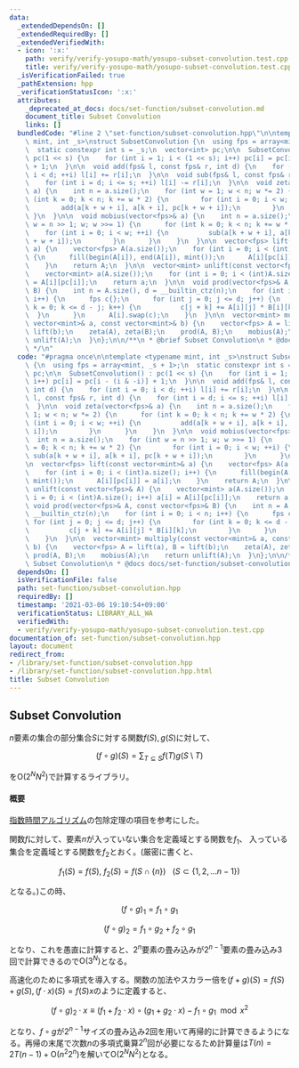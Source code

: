 ```yaml
---
data:
  _extendedDependsOn: []
  _extendedRequiredBy: []
  _extendedVerifiedWith:
  - icon: ':x:'
    path: verify/verify-yosupo-math/yosupo-subset-convolution.test.cpp
    title: verify/verify-yosupo-math/yosupo-subset-convolution.test.cpp
  _isVerificationFailed: true
  _pathExtension: hpp
  _verificationStatusIcon: ':x:'
  attributes:
    _deprecated_at_docs: docs/set-function/subset-convolution.md
    document_title: Subset Convolution
    links: []
  bundledCode: "#line 2 \"set-function/subset-convolution.hpp\"\n\ntemplate <typename\
    \ mint, int _s>\nstruct SubsetConvolution {\n  using fps = array<mint, _s + 1>;\n\
    \  static constexpr int s = _s;\n  vector<int> pc;\n\n  SubsetConvolution() :\
    \ pc(1 << s) {\n    for (int i = 1; i < (1 << s); i++) pc[i] = pc[i - (i & -i)]\
    \ + 1;\n  }\n\n  void add(fps& l, const fps& r, int d) {\n    for (int i = 0;\
    \ i < d; ++i) l[i] += r[i];\n  }\n\n  void sub(fps& l, const fps& r, int d) {\n\
    \    for (int i = d; i <= s; ++i) l[i] -= r[i];\n  }\n\n  void zeta(vector<fps>&\
    \ a) {\n    int n = a.size();\n    for (int w = 1; w < n; w *= 2) {\n      for\
    \ (int k = 0; k < n; k += w * 2) {\n        for (int i = 0; i < w; ++i) {\n  \
    \        add(a[k + w + i], a[k + i], pc[k + w + i]);\n        }\n      }\n   \
    \ }\n  }\n\n  void mobius(vector<fps>& a) {\n    int n = a.size();\n    for (int\
    \ w = n >> 1; w; w >>= 1) {\n      for (int k = 0; k < n; k += w * 2) {\n    \
    \    for (int i = 0; i < w; ++i) {\n          sub(a[k + w + i], a[k + i], pc[k\
    \ + w + i]);\n        }\n      }\n    }\n  }\n\n  vector<fps> lift(const vector<mint>&\
    \ a) {\n    vector<fps> A(a.size());\n    for (int i = 0; i < (int)a.size(); i++)\
    \ {\n      fill(begin(A[i]), end(A[i]), mint());\n      A[i][pc[i]] = a[i];\n\
    \    }\n    return A;\n  }\n\n  vector<mint> unlift(const vector<fps>& A) {\n\
    \    vector<mint> a(A.size());\n    for (int i = 0; i < (int)A.size(); i++) a[i]\
    \ = A[i][pc[i]];\n    return a;\n  }\n\n  void prod(vector<fps>& A, const vector<fps>&\
    \ B) {\n    int n = A.size(), d = __builtin_ctz(n);\n    for (int i = 0; i < n;\
    \ i++) {\n      fps c{};\n      for (int j = 0; j <= d; j++) {\n        for (int\
    \ k = 0; k <= d - j; k++) {\n          c[j + k] += A[i][j] * B[i][k];\n      \
    \  }\n      }\n      A[i].swap(c);\n    }\n  }\n\n  vector<mint> multiply(const\
    \ vector<mint>& a, const vector<mint>& b) {\n    vector<fps> A = lift(a), B =\
    \ lift(b);\n    zeta(A), zeta(B);\n    prod(A, B);\n    mobius(A);\n    return\
    \ unlift(A);\n  }\n};\n\n/**\n * @brief Subset Convolution\n * @docs docs/set-function/subset-convolution.md\n\
    \ */\n"
  code: "#pragma once\n\ntemplate <typename mint, int _s>\nstruct SubsetConvolution\
    \ {\n  using fps = array<mint, _s + 1>;\n  static constexpr int s = _s;\n  vector<int>\
    \ pc;\n\n  SubsetConvolution() : pc(1 << s) {\n    for (int i = 1; i < (1 << s);\
    \ i++) pc[i] = pc[i - (i & -i)] + 1;\n  }\n\n  void add(fps& l, const fps& r,\
    \ int d) {\n    for (int i = 0; i < d; ++i) l[i] += r[i];\n  }\n\n  void sub(fps&\
    \ l, const fps& r, int d) {\n    for (int i = d; i <= s; ++i) l[i] -= r[i];\n\
    \  }\n\n  void zeta(vector<fps>& a) {\n    int n = a.size();\n    for (int w =\
    \ 1; w < n; w *= 2) {\n      for (int k = 0; k < n; k += w * 2) {\n        for\
    \ (int i = 0; i < w; ++i) {\n          add(a[k + w + i], a[k + i], pc[k + w +\
    \ i]);\n        }\n      }\n    }\n  }\n\n  void mobius(vector<fps>& a) {\n  \
    \  int n = a.size();\n    for (int w = n >> 1; w; w >>= 1) {\n      for (int k\
    \ = 0; k < n; k += w * 2) {\n        for (int i = 0; i < w; ++i) {\n         \
    \ sub(a[k + w + i], a[k + i], pc[k + w + i]);\n        }\n      }\n    }\n  }\n\
    \n  vector<fps> lift(const vector<mint>& a) {\n    vector<fps> A(a.size());\n\
    \    for (int i = 0; i < (int)a.size(); i++) {\n      fill(begin(A[i]), end(A[i]),\
    \ mint());\n      A[i][pc[i]] = a[i];\n    }\n    return A;\n  }\n\n  vector<mint>\
    \ unlift(const vector<fps>& A) {\n    vector<mint> a(A.size());\n    for (int\
    \ i = 0; i < (int)A.size(); i++) a[i] = A[i][pc[i]];\n    return a;\n  }\n\n \
    \ void prod(vector<fps>& A, const vector<fps>& B) {\n    int n = A.size(), d =\
    \ __builtin_ctz(n);\n    for (int i = 0; i < n; i++) {\n      fps c{};\n     \
    \ for (int j = 0; j <= d; j++) {\n        for (int k = 0; k <= d - j; k++) {\n\
    \          c[j + k] += A[i][j] * B[i][k];\n        }\n      }\n      A[i].swap(c);\n\
    \    }\n  }\n\n  vector<mint> multiply(const vector<mint>& a, const vector<mint>&\
    \ b) {\n    vector<fps> A = lift(a), B = lift(b);\n    zeta(A), zeta(B);\n   \
    \ prod(A, B);\n    mobius(A);\n    return unlift(A);\n  }\n};\n\n/**\n * @brief\
    \ Subset Convolution\n * @docs docs/set-function/subset-convolution.md\n */\n"
  dependsOn: []
  isVerificationFile: false
  path: set-function/subset-convolution.hpp
  requiredBy: []
  timestamp: '2021-03-06 19:10:54+09:00'
  verificationStatus: LIBRARY_ALL_WA
  verifiedWith:
  - verify/verify-yosupo-math/yosupo-subset-convolution.test.cpp
documentation_of: set-function/subset-convolution.hpp
layout: document
redirect_from:
- /library/set-function/subset-convolution.hpp
- /library/set-function/subset-convolution.hpp.html
title: Subset Convolution
---
```


## Subset Convolution

$n$要素の集合の部分集合$S$に対する関数$f(S),g(S)$に対して、

$$(f \circ g)(S) = \sum_{T \subseteq S}f(T)g(S\setminus T)$$

を$\mathrm{O}(2^N N^2)$で計算するライブラリ。

#### 概要

[指数時間アルゴリズム](https://www.slideshare.net/wata_orz/ss-12131479)の包除定理の項目を参考にした。

関数$f$に対して、要素$n$が入っていない集合を定義域とする関数を$f_1$、
入っている集合を定義域とする関数を$f_2$とおく。(厳密に書くと、

$$f_1(S) = f(S),\ f_2(S) = f(S \cap \lbrace n\rbrace) \ \ \ (S\subset\lbrace1,2,\ldots n-1\rbrace)$$

となる。)この時、

$$ (f\circ g)_1 = f_1 \circ g_1$$

$$ (f\circ g)_2 = f_1 \circ g_2 + f_2 \circ g_1$$

となり、これを愚直に計算すると、$2^n$要素の畳み込みが$2^{n-1}$要素の畳み込み$3$回で計算できるので$\mathrm{O}(3^N)$となる。

高速化のために多項式を導入する。関数の加法やスカラー倍を$(f+g)(S)=f(S)+g(S),(f\cdot x)(S)=f(S)x$のように定義すると、

$$(f\circ g)_2\cdot x\equiv (f_1+f_2\cdot x)\circ(g_1+g_2\cdot x)-f_1\circ g_1 \mod x^2$$

となり、$f\circ g$が$2^{n-1}$サイズの畳み込み$2$回を用いて再帰的に計算できるようになる。再帰の末尾で次数$n$の多項式乗算$2^n$回が必要になるため計算量は$T(n)=2T(n-1)+\mathrm{O}(n^2 2^n)$を解いて$\mathrm{O}(2^N N^2)$となる。
